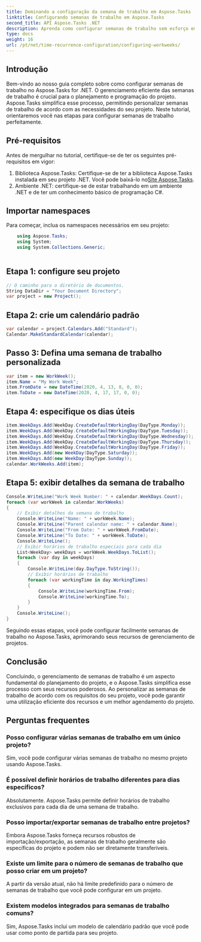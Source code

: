```yaml
---
title: Dominando a configuração da semana de trabalho em Aspose.Tasks
linktitle: Configurando semanas de trabalho em Aspose.Tasks
second_title: API Aspose.Tasks .NET
description: Aprenda como configurar semanas de trabalho sem esforço em Aspose.Tasks for .NET. Aprimore o agendamento de projetos e o gerenciamento de recursos com nosso guia passo a passo.
type: docs
weight: 16
url: /pt/net/time-recurrence-configuration/configuring-workweeks/
---
```

## Introdução
Bem-vindo ao nosso guia completo sobre como configurar semanas de trabalho no Aspose.Tasks for .NET. O gerenciamento eficiente das semanas de trabalho é crucial para o planejamento e programação do projeto. Aspose.Tasks simplifica esse processo, permitindo personalizar semanas de trabalho de acordo com as necessidades do seu projeto. Neste tutorial, orientaremos você nas etapas para configurar semanas de trabalho perfeitamente.
## Pré-requisitos
Antes de mergulhar no tutorial, certifique-se de ter os seguintes pré-requisitos em vigor:
1.  Biblioteca Aspose.Tasks: Certifique-se de ter a biblioteca Aspose.Tasks instalada em seu projeto .NET. Você pode baixá-lo no[Site Aspose.Tasks](https://releases.aspose.com/tasks/net/).
2. Ambiente .NET: certifique-se de estar trabalhando em um ambiente .NET e de ter um conhecimento básico de programação C#.
## Importar namespaces
Para começar, inclua os namespaces necessários em seu projeto:
```csharp
    using Aspose.Tasks;
    using System;
    using System.Collections.Generic;
    
```
## Etapa 1: configure seu projeto
```csharp
// O caminho para o diretório de documentos.
String DataDir = "Your Document Directory";
var project = new Project();
```
## Etapa 2: crie um calendário padrão
```csharp
var calendar = project.Calendars.Add("Standard");
Calendar.MakeStandardCalendar(calendar);
```
## Passo 3: Defina uma semana de trabalho personalizada
```csharp
var item = new WorkWeek();
item.Name = "My Work Week";
item.FromDate = new DateTime(2020, 4, 13, 8, 0, 0);
item.ToDate = new DateTime(2020, 4, 17, 17, 0, 0);
```
## Etapa 4: especifique os dias úteis
```csharp
item.WeekDays.Add(WeekDay.CreateDefaultWorkingDay(DayType.Monday));
item.WeekDays.Add(WeekDay.CreateDefaultWorkingDay(DayType.Tuesday));
item.WeekDays.Add(WeekDay.CreateDefaultWorkingDay(DayType.Wednesday));
item.WeekDays.Add(WeekDay.CreateDefaultWorkingDay(DayType.Thursday));
item.WeekDays.Add(WeekDay.CreateDefaultWorkingDay(DayType.Friday));
item.WeekDays.Add(new WeekDay(DayType.Saturday));
item.WeekDays.Add(new WeekDay(DayType.Sunday));
calendar.WorkWeeks.Add(item);
```
## Etapa 5: exibir detalhes da semana de trabalho
```csharp
Console.WriteLine("Work Week Number: " + calendar.WeekDays.Count);
foreach (var workWeek in calendar.WorkWeeks)
{
    // Exibir detalhes da semana de trabalho
    Console.WriteLine("Name: " + workWeek.Name);
    Console.WriteLine("Parent calendar name: " + calendar.Name);
    Console.WriteLine("From Date: " + workWeek.FromDate);
    Console.WriteLine("To Date: " + workWeek.ToDate);
    Console.WriteLine();
    // Exibir horários de trabalho especiais para cada dia
    List<WeekDay> weekDays = workWeek.WeekDays.ToList();
    foreach (var day in weekDays)
    {
        Console.WriteLine(day.DayType.ToString());
        // Exibir horários de trabalho
        foreach (var workingTime in day.WorkingTimes)
        {
            Console.WriteLine(workingTime.From);
            Console.WriteLine(workingTime.To);
        }
    }
    Console.WriteLine();
}
```
Seguindo essas etapas, você pode configurar facilmente semanas de trabalho no Aspose.Tasks, aprimorando seus recursos de gerenciamento de projetos.
## Conclusão
Concluindo, o gerenciamento de semanas de trabalho é um aspecto fundamental do planejamento do projeto, e o Aspose.Tasks simplifica esse processo com seus recursos poderosos. Ao personalizar as semanas de trabalho de acordo com os requisitos do seu projeto, você pode garantir uma utilização eficiente dos recursos e um melhor agendamento do projeto.
## Perguntas frequentes
### Posso configurar várias semanas de trabalho em um único projeto?
Sim, você pode configurar várias semanas de trabalho no mesmo projeto usando Aspose.Tasks.
### É possível definir horários de trabalho diferentes para dias específicos?
Absolutamente. Aspose.Tasks permite definir horários de trabalho exclusivos para cada dia de uma semana de trabalho.
### Posso importar/exportar semanas de trabalho entre projetos?
Embora Aspose.Tasks forneça recursos robustos de importação/exportação, as semanas de trabalho geralmente são específicas do projeto e podem não ser diretamente transferíveis.
### Existe um limite para o número de semanas de trabalho que posso criar em um projeto?
A partir da versão atual, não há limite predefinido para o número de semanas de trabalho que você pode configurar em um projeto.
### Existem modelos integrados para semanas de trabalho comuns?
Sim, Aspose.Tasks inclui um modelo de calendário padrão que você pode usar como ponto de partida para seu projeto.